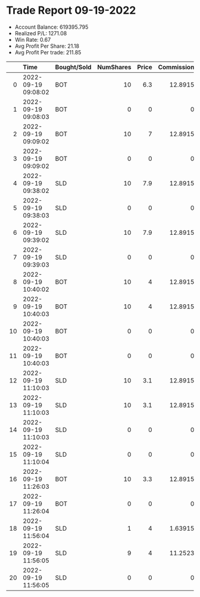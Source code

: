 # Trade Report 09-19-2022
- Account Balance: 619395.795
- Realized P/L: 1271.08
- Win Rate: 0.67
- Avg Profit Per Share: 21.18
- Avg Profit Per trade: 211.85

|    | Time                | Bought/Sold   |   NumShares |   Price |   Commission |   RealizedPL | Name                  |
|---:|:--------------------|:--------------|------------:|--------:|-------------:|-------------:|:----------------------|
|  0 | 2022-09-19 09:08:02 | BOT           |          10 |     6.3 |     12.8915  |       0      | Shares of SPX 3880.0C |
|  1 | 2022-09-19 09:08:03 | BOT           |           0 |     0   |      0       |       0      | Long Shepard 003 DB   |
|  2 | 2022-09-19 09:09:02 | BOT           |          10 |     7   |     12.8915  |       0      | Shares of SPX 3880.0C |
|  3 | 2022-09-19 09:09:02 | BOT           |           0 |     0   |      0       |       0      | Long Shepard 003 DB   |
|  4 | 2022-09-19 09:38:02 | SLD           |          10 |     7.9 |     12.8915  |    1224.22   | Shares of SPX 3880.0C |
|  5 | 2022-09-19 09:38:03 | SLD           |           0 |     0   |      0       |       0      | Long Shepard 003 DB   |
|  6 | 2022-09-19 09:39:02 | SLD           |          10 |     7.9 |     12.8915  |    1224.22   | Shares of SPX 3880.0C |
|  7 | 2022-09-19 09:39:03 | SLD           |           0 |     0   |      0       |       0      | Long Shepard 003 DB   |
|  8 | 2022-09-19 10:40:02 | BOT           |          10 |     4   |     12.8915  |       0      | Shares of SPX 3885.0C |
|  9 | 2022-09-19 10:40:03 | BOT           |          10 |     4   |     12.8915  |       0      | Shares of SPX 3885.0C |
| 10 | 2022-09-19 10:40:03 | BOT           |           0 |     0   |      0       |       0      | Long Pointer 003 DB   |
| 11 | 2022-09-19 10:40:03 | BOT           |           0 |     0   |      0       |       0      | Long Pointer 001 DB   |
| 12 | 2022-09-19 11:10:03 | SLD           |          10 |     3.1 |     12.8915  |    -925.783  | Shares of SPX 3885.0C |
| 13 | 2022-09-19 11:10:03 | SLD           |          10 |     3.1 |     12.8915  |    -925.783  | Shares of SPX 3885.0C |
| 14 | 2022-09-19 11:10:03 | SLD           |           0 |     0   |      0       |       0      | Long Pointer 001 DB   |
| 15 | 2022-09-19 11:10:04 | SLD           |           0 |     0   |      0       |       0      | Long Pointer 003 DB   |
| 16 | 2022-09-19 11:26:03 | BOT           |          10 |     3.3 |     12.8915  |       0      | Shares of SPX 3880.0C |
| 17 | 2022-09-19 11:26:04 | BOT           |           0 |     0   |      0       |       0      | Long Pointer 003 DB   |
| 18 | 2022-09-19 11:56:04 | SLD           |           1 |     4   |      1.63915 |      67.0717 | Shares of SPX 3880.0C |
| 19 | 2022-09-19 11:56:05 | SLD           |           9 |     4   |     11.2523  |     607.145  | Shares of SPX 3880.0C |
| 20 | 2022-09-19 11:56:05 | SLD           |           0 |     0   |      0       |       0      | Long Pointer 003 DB   |